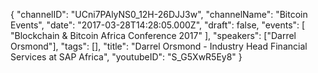 {
    "channelID": "UCni7PAlyNS0_12H-26DJJ3w",
    "channelName": "Bitcoin Events",
    "date": "2017-03-28T14:28:05.000Z",
    "draft": false,
    "events": [
        "Blockchain & Bitcoin Africa Conference 2017"
    ],
    "speakers": ["Darrel Orsmond"],
    "tags": [],
    "title": "Darrel Orsmond - Industry Head Financial Services at SAP Africa",
    "youtubeID": "S_G5XwR5Ey8"
}
